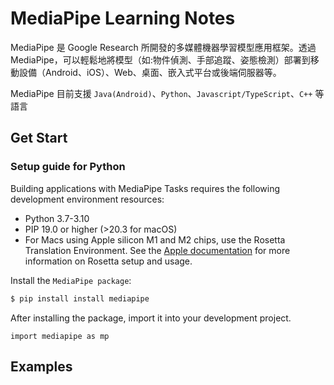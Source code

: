 # MediaPipe Learning Notes

MediaPipe 是 Google Research 所開發的多媒體機器學習模型應用框架。透過 MediaPipe，可以輕鬆地將模型（如:物件偵測、手部追蹤、姿態檢測）部署到移動設備（Android、iOS）、Web、桌面、嵌入式平台或後端伺服器等。

MediaPipe 目前支援 `Java(Android)`、`Python`、`Javascript/TypeScript`、`C++` 等語言

## Get Start

### Setup guide for Python

Building applications with MediaPipe Tasks requires the following development environment resources:

- Python 3.7-3.10
- PIP 19.0 or higher (>20.3 for macOS)
- For Macs using Apple silicon M1 and M2 chips, use the Rosetta Translation Environment. See the [Apple documentation](https://developer.apple.com/documentation/apple-silicon/about-the-rosetta-translation-environment/) for more information on Rosetta setup and usage.

Install the `MediaPipe package`:

```bash
$ pip install install mediapipe
```

After installing the package, import it into your development project.

```python3
import mediapipe as mp
```

## Examples
